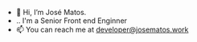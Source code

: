 - 👋 Hi, I’m José Matos.
- .. I'm a Senior Front end Enginner
- 📫 You can reach me at developer@josematos.work

 

